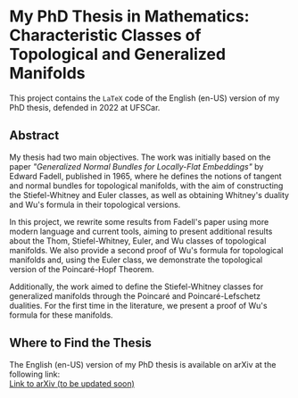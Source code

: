 # My PhD Thesis in Mathematics: Characteristic Classes of Topological and Generalized Manifolds

This project contains the `LaTeX` code of the English (en-US) version of my PhD thesis, defended in 2022 at UFSCar.

## Abstract

My thesis had two main objectives. The work was initially based on the paper *"Generalized Normal Bundles for Locally-Flat Embeddings"* by Edward Fadell, published in 1965, where he defines the notions of tangent and normal bundles for topological manifolds, with the aim of constructing the Stiefel-Whitney and Euler classes, as well as obtaining Whitney's duality and Wu's formula in their topological versions.

In this project, we rewrite some results from Fadell's paper using more modern language and current tools, aiming to present additional results about the Thom, Stiefel-Whitney, Euler, and Wu classes of topological manifolds. We also provide a second proof of Wu's formula for topological manifolds and, using the Euler class, we demonstrate the topological version of the Poincaré-Hopf Theorem.

Additionally, the work aimed to define the Stiefel-Whitney classes for generalized manifolds through the Poincaré and Poincaré-Lefschetz dualities. For the first time in the literature, we present a proof of Wu's formula for these manifolds.

## Where to Find the Thesis

The English (en-US) version of my PhD thesis is available on arXiv at the following link:  
[Link to arXiv (to be updated soon)](#)

